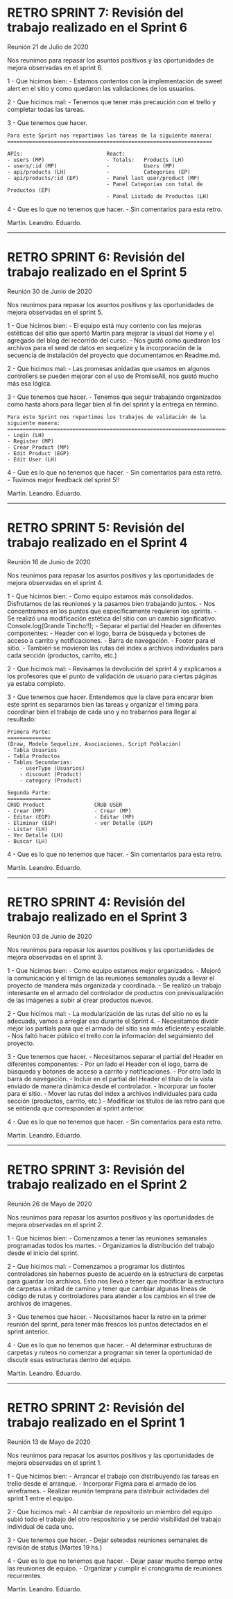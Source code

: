 RETRO SPRINT 7: Revisión del trabajo realizado en el Sprint 6
==============

Reunión 21 de Julio de 2020

Nos reunimos para repasar los asuntos positivos y las oportunidades de mejora observadas en el sprint 6.

1 - Que hicimos bien:
    - Estamos contentos con la implementación de sweet alert en el sitio y como quedaron las validaciones de los usuarios.

2 - Que hicimos mal:
    - Tenemos que tener más precaución con el trello y completar todas las tareas.

3 - Que tenemos que hacer.

    Para este Sprint nos repartimos las tareas de la siguiente manera:
    ==================================================================

    APIs:                           React:
    - users (MP)                    - Totals:   Products (LH)
    - users/:id (MP)                -           Users (MP)
    - api/products (LH)             -           Categories (EP)
    - api/products/:id (EP)         - Panel last user/product (MP)
                                    - Panel Categorías con total de Productos (EP)
                                    - Panel Listado de Productos (LH)

4 - Que es lo que no tenemos que hacer.
    - Sin comentarios para esta retro.

Martín.
Leandro.
Eduardo.

---------------------------------------------------------------------------------------------------------------

RETRO SPRINT 6: Revisión del trabajo realizado en el Sprint 5
==============

Reunión 30 de Junio de 2020

Nos reunimos para repasar los asuntos positivos y las oportunidades de mejora observadas en el sprint 5.

1 - Que hicimos bien:
    - El equipo está muy contento con las mejoras estéticas del sitio que aportó Martín para mejorar la visual del Home y el agregado del blog del recorrido del curso.
    - Nos gustó como quedaron los archivos para el seed de datos en sequelize y la incorporación de la secuencia de instalación del proyecto que documentamos en Readme.md.

2 - Que hicimos mal:
    - Las promesas anidadas que usamos en algunos controllers se pueden mejorar con el uso de PromiseAll, nos gustó mucho más esa lógica.

3 - Que tenemos que hacer.
    - Tenemos que seguir trabajando organizados como hasta ahora para llegar bien al fin del sprint y la entrega en término.

    Para este Sprint nos repartimos los trabajos de validación de la siguiente manera:
    ==================================================================================
    - Login (LH)
    - Register (MP)
    - Crear Product (MP)
    - Edit Product (EGP)
    - Edit User (LH)


4 - Que es lo que no tenemos que hacer.
    - Sin comentarios para esta retro.
    - Tuvimos mejor feedback del sprint 5!!

Martín.
Leandro.
Eduardo.


---------------------------------------------------------------------------------------------------------------

RETRO SPRINT 5: Revisión del trabajo realizado en el Sprint 4
==============

Reunión 16 de Junio de 2020

Nos reunimos para repasar los asuntos positivos y las oportunidades de mejora observadas en el sprint 4.

1 - Que hicimos bien:
    - Como equipo estamos más consolidados. Disfrutamos de las reuniones y la pasamos bien trabajando juntos.
    - Nos concentramos en los puntos que específicamente requieren los sprints.
    - Se realizó una modificación estética del sitio con un cambio significativo. Console.log(Grande Tincho!!);
            - Separar el partial del Header en diferentes componentes:
                    - Header con el logo, barra de búsqueda y botones de acceso a carrito y notificaciones.
                    - Barra de navegación.
            - Footer para el sitio.
    - También se movieron las rutas del index a archivos individuales para cada sección (productos, carrito, etc.)

2 - Que hicimos mal:
    - Revisamos la devolución del sprint 4 y explicamos a los profesores que el punto de validación de usuario para ciertas páginas ya estaba completo.

3 - Que tenemos que hacer.
    Entendemos que la clave para encarar bien este sprint es separarnos bien las tareas y organizar el timing para coordinar bien el trabajo de cada uno y no trabarnos para llegar al resultado:

    Primera Parte:
    ==============
    (Draw, Modelo Sequelize, Asociaciones, Script Población)
    - Tabla Usuarios
    - Tabla Productos
    - Tablas Secundarias:
        - userType (Usuarios)
        - discount (Product)
        - category (Product)

    Segunda Parte:
    ==============
    CRUD Product                CRUD USER
    - Crear (MP)                - Crear (MP)
    - Editar (EGP)              - Editar (MP)
    - Eliminar (EGP)            - ver Detalle (EGP)
    - Listar (LH)
    - Ver Detalle (LH)
    - Buscar (LH)


4 - Que es lo que no tenemos que hacer.
    - Sin comentarios para esta retro.

Martín.
Leandro.
Eduardo.


---------------------------------------------------------------------------------------------------------------

RETRO SPRINT 4: Revisión del trabajo realizado en el Sprint 3
==============

Reunión 03 de Junio de 2020

Nos reunimos para repasar los asuntos positivos y las oportunidades de mejora observadas en el sprint 3.

1 - Que hicimos bien:
    - Como equipo estamos mejor organizados.
    - Mejoró la comunicación y el timign de las reuniones semanales ayuda a llevar el proyecto de mandera más organizada y coordinada.
    - Se realizó un trabajo interesante en el armado del controlador de productos con previsualización de las imágenes a subir al crear productos nuevos.

2 - Que hicimos mal:
    - La modularización de las rutas del sitio no es la adecuada, vamos a arreglar eso durante el Sprint 4.
    - Necesitamos dividir mejor los partials para que el armado del sitio sea más eficiente y escalable.
    - Nos faltó hacer público el trello con la información del seguimiento del proyecto.

3 - Que tenemos que hacer.
    - Necesitamos separar el partial del Header en diferentes componentes:
            - Por un lado el Header con el logo, barra de búsqueda y botones de acceso a carrito y notificaciones.
            - Por otro lado la barra de navegación.
            - Incluir en el partial del Header el título de la vista enviado de manera dinámica desde el controlador.
    - Incorporar un footer para el sitio.
    - Mover las rutas del index a archivos individuales para cada sección (productos, carrito, etc.)
    - Modificar los títulos de las retro para que se entienda que corresponden al sprint anterior.

4 - Que es lo que no tenemos que hacer.
    - Sin comentarios para esta retro.

Martín.
Leandro.
Eduardo.

---------------------------------------------------------------------------------------------------------------

RETRO SPRINT 3: Revisión del trabajo realizado en el Sprint 2
==============

Reunión 26 de Mayo de 2020

Nos reunimos para repasar los asuntos positivos y las oportunidades de mejora observadas en el sprint 2.

1 - Que hicimos bien:
    - Comenzamos a tener las reuniones semanales programadas todos los martes.
    - Organizamos la distribución del trabajo desde el inicio del sprint.

2 - Que hicimos mal:
    - Comenzamos a programar los distintos controladores sin habernos puesto de acuerdo en la estructura de carpetas para guardar los archivos. 
      Esto nos llevó a tener que modificar la estructura de carpetas a mitad de camino y tener que cambiar algunas líneas de código de rutas y controladores
      para atender a los cambios en el tree de archivos de imágenes.

3 - Que tenemos que hacer.
    - Necesitamos hacer la retro en la primer reunión del sprint, para tener más frescos los puntos detectados en el sprint anterior.

4 - Que es lo que no tenemos que hacer.
    - Al determinar estructuras de carpetas y ruteos no comenzar a programar sin tener la oportunidad de discutir esas estructuras dentro del equipo.

Martín.
Leandro.
Eduardo.

---------------------------------------------------------------------------------------------------------------

RETRO SPRINT 2: Revisión del trabajo realizado en el Sprint 1
=============================================================

Reunión 13 de Mayo de 2020

Nos reunimos para repasar los asuntos positivos y las oportunidades de mejora observadas en el sprint 1.

1 - Que hicimos bien:
    - Arrancar el trabajo con distribuyendo las tareas en trello desde el arranque.
    - Incorporar Figma para el armado de los wireframes.
    - Realizar reunión temprana para distribuir actividades del sprint 1 entre el equipo.

2 - Que hicimos mal:
    - Al cambiar de repositorio un miembro del equipo subió todo el trabajo del otro respositorio y se perdió visibilidad del trabajo individual de cada uno.

3 - Que tenemos que hacer.
    - Dejar seteadas reuniones semanales de revisión de status (Martes 19 hs.)

4 - Que es lo que no tenemos que hacer.
    - Dejar pasar mucho tiempo entre las reuniones de equipo.
    - Organizar y cumplir el cronograma de reuniones recurrentes.

Martín.
Leandro.
Eduardo.